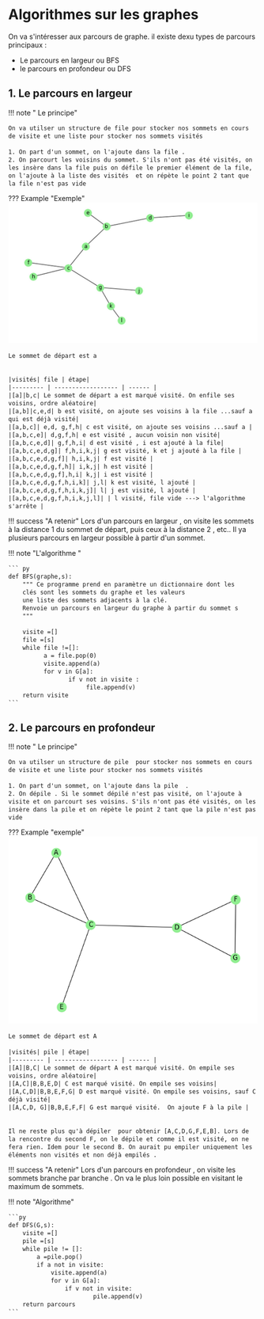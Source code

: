# Algorithmes sur les graphes 

On va s'intéresser aux parcours de graphe. il existe dexu types de parcours principaux : 

* Le parcours en largeur   ou BFS
* le parcours en profondeur ou DFS

## 1. Le parcours en largeur 

!!! note " Le principe" 

    On va utilser un structure de file pour stocker nos sommets en cours de visite et une liste pour stocker nos sommets visités

    1. On part d'un sommet, on l'ajoute dans la file .
    2. On parcourt les voisins du sommet. S'ils n'ont pas été visités, on les insère dans la file puis on défile le premier élément de la file, on l'ajoute à la liste des visités  et on répète le point 2 tant que la file n'est pas vide 

??? Example  "Exemple"
    ![alt text](images/graphe.png)


    Le sommet de départ est a
  

    |visités| file | étape|
    |--------- | ------------------ | ------ |
    |[a]|b,c| Le sommet de départ a est marqué visité. On enfile ses voisins, ordre aléatoire|
    |[a,b]|c,e,d| b est visité, on ajoute ses voisins à la file ...sauf a qui est déjà visité|
    |[a,b,c]| e,d, g,f,h| c est visité, on ajoute ses voisins ...sauf a |
    |[a,b,c,e]| d,g,f,h| e est visité , aucun voisin non visité|
    |[a,b,c,e,d]| g,f,h,i| d est visité , i est ajouté à la file|
    |[a,b,c,e,d,g]| f,h,i,k,j| g est visité, k et j ajouté à la file |
    |[a,b,c,e,d,g,f]| h,i,k,j| f est visité |
    |[a,b,c,e,d,g,f,h]| i,k,j| h est visité |
    |[a,b,c,e,d,g,f],h,i| k,j| i est visité |
    |[a,b,c,e,d,g,f,h,i,k]| j,l| k est visité, l ajouté |
    |[a,b,c,e,d,g,f,h,i,k,j]| l| j est visité, l ajouté |
    |[a,b,c,e,d,g,f,h,i,k,j,l]| | l visité, file vide ---> l'algorithme s'arrête |


!!! success "A retenir"
    Lors d'un parcours en largeur , on visite les sommets à la distance 1 du sommet de départ, puis ceux à la distance 2 , etc.. Il ya plusieurs parcours en largeur possible à partir d'un sommet.

!!! note "L'algorithme "

    ``` py
    def BFS(graphe,s):
        """ Ce programme prend en paramètre un dictionnaire dont les    
        clés sont les sommets du graphe et les valeurs 
        une liste des sommets adjacents à la clé.
        Renvoie un parcours en largeur du graphe à partir du sommet s
        """
        
        visite =[]
        file =[s]
        while file !=[]:
              a = file.pop(0)
              visite.append(a)
              for v in G[a]:
                     if v not in visite :
                          file.append(v)
        return visite
    ```

  



## 2. Le parcours en profondeur

!!! note " Le principe" 

    On va utilser un structure de pile  pour stocker nos sommets en cours de visite et une liste pour stocker nos sommets visités

    1. On part d'un sommet, on l'ajoute dans la pile  . 
    2. On dépile . Si le sommet dépilé n'est pas visité, on l'ajoute à visite et on parcourt ses voisins. S'ils n'ont pas été visités, on les insère dans la pile et on répète le point 2 tant que la pile n'est pas vide 

??? Example "exemple"
    ![alt text](images/graProf.png)

    Le sommet de départ est A

    |visités| pile | étape|
    |--------- | ------------------ | ------ |
    |[A]|B,C| Le sommet de départ A est marqué visité. On empile ses voisins, ordre aléatoire|
    |[A,C]|B,B,E,D| C est marqué visité. On empile ses voisins|
    |[A,C,D]|B,B,E,F,G| D est marqué visité. On empile ses voisins, sauf C déjà visité|
    |[A,C,D, G]|B,B,E,F,F| G est marqué visité.  On ajoute F à la pile |


    Il ne reste plus qu'à dépiler  pour obtenir [A,C,D,G,F,E,B]. Lors de la rencontre du second F, on le dépile et comme il est visité, on ne fera rien. Idem pour le second B. On aurait pu empiler uniquement les éléments non visités et non déjà empilés .

!!! success "A retenir"
    Lors d'un parcours en profondeur , on visite les sommets branche par branche . On va le plus loin possible en visitant le maximum de sommets.


!!! note "Algorithme"

    ```py 
    def DFS(G,s):
        visite =[]
        pile =[s]
        while pile != []:        
            a =pile.pop()
            if a not in visite:
                visite.append(a)
                for v in G[a]:
                    if v not in visite:
                            pile.append(v)
        return parcours
    ```


